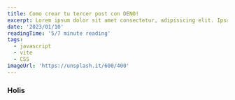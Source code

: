 ```yaml
---
title: Como crear tu tercer post con DENO!
excerpt: Lorem ipsum dolor sit amet consectetur, adipisicing elit. Ipsam, quos aliquam aperiam olores ratione numquam nemo unde non. Pariatur recusandae aliquam, omnis deserunt mollitia psum ullam iure. Dignissimos, minima explicabo!
date: '2023/01/10'
readingTime: '5/7 minute reading'
tags:
  - javascript
  - vite
  - CSS
imageUrl: 'https://unsplash.it/600/400'
---
```


### Holis
